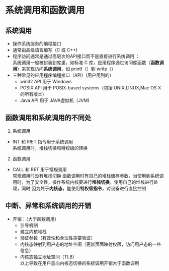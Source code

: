 # 系统调用和函数调用
## 系统调用
+ 操作系统服务的编程接口
+ 通常由高级语言编写（C 或 C++)
+ 程序访问通常是通过高层次的API接口而不是直接进行系统调用 ：  
系统调用一般被封装到库里，如标准 C 库，应用程序通过访问库函数（**函数调用**）来实现访问**系统调用**，如 printf（）到 write（）
+ 三种常见的应用程序编程接口（API）(用户用到的）
  + win32 API 用于 Windows
  + POSIX API 用于 POSIX-based systems（包括 UNIX,LINUX,Mac OS X 的所有版本）
  + Java API 用于 JAVA虚拟机（JVM)
## 函数调用和系统调用的不同处
1. 系统调用
  + INT 和 IRET 指令用于系统调用  
  系统调用时，堆栈切换和特权级的转换
2. 函数调用
  + CALL 和 RET 用于常规调用  
  常规调用时没有堆栈切换
  函数调用时有自己的堆栈储存参数，当使用到系统调用时，为了安全性，操作系统内核要进行**堆栈切换**，使用自己的堆栈进行处理，同时
  因为处于**内核态**，能使用**特权级指令**，对设备进行直接控制
## 中断、异常和系统调用的开销
+ 开销：（大于函数调用）
  + 引导机制
  + 建立内核堆栈
  + 验证参数（有效性和合法性需要验证）
  + 内核态映射到用户态的地址空间（更新页面映射权限，访问用户态的一些信息）
  + 内核态独立地址空间（TLB)  
  以上导致在用户态向内核态切换的系统调用开销大于函数调用
